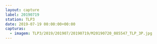 ```yaml
---
layout: capture
label: 20190719
station: TLP3
date: 2019-07-19 00:00:00+00:00
capturas:
  - imagem: TLP3/2019/201907/20190719/M20190720_085547_TLP_3P.jpg
---
```

